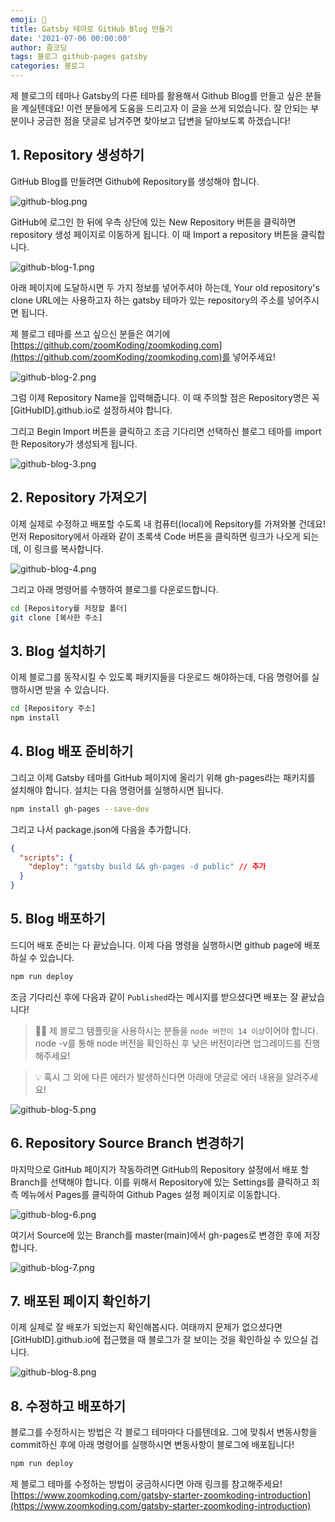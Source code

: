 ```yaml
---
emoji: 🔮
title: Gatsby 테마로 GitHub Blog 만들기
date: '2021-07-06 00:00:00'
author: 줌코딩
tags: 블로그 github-pages gatsby
categories: 블로그
---
```


제 블로그의 테마나 Gatsby의 다른 테마를 활용해서 Github Blog를 만들고 싶은 분들을 계실텐데요! 이런 분들에게 도움을 드리고자 이 글을 쓰게 되었습니다. 잘 안되는 부분이나 궁금한 점을 댓글로 남겨주면 찾아보고 답변을 달아보도록 하겠습니다!

## 1. Repository 생성하기

GitHub Blog를 만들려면 Github에 Repository를 생성해야 합니다.

![github-blog.png](github-blog.png)

GitHub에 로그인 한 뒤에 우측 상단에 있는 New Repository 버튼을 클릭하면 repository 생성 페이지로 이동하게 됩니다. 이 때 Import a repository 버튼을 클릭합니다.

![github-blog-1.png](github-blog-1.png)

아래 페이지에 도달하시면 두 가지 정보를 넣어주셔야 하는데, Your old repository's clone URL에는 사용하고자 하는 gatsby 테마가 있는 repository의 주소를 넣어주시면 됩니다.

제 블로그 테마를 쓰고 싶으신 분들은 여기에 [https://github.com/zoomKoding/zoomkoding.com](https://github.com/zoomKoding/zoomkoding.com)를 넣어주세요!

![github-blog-2.png](github-blog-2.png)

그럼 이제 Repository Name을 입력해줍니다. 이 때 주의할 점은 Repository명은 꼭 [GitHubID].github.io로 설정하셔야 합니다.

그리고 Begin Import 버튼을 클릭하고 조금 기다리면 선택하신 블로그 테마를 import한 Repository가 생성되게 됩니다.

![github-blog-3.png](github-blog-3.png)

## 2. Repository 가져오기

이제 실제로 수정하고 배포할 수도록 내 컴퓨터(local)에 Repsitory를 가져와볼 건데요! 먼저 Repository에서 아래와 같이 초록색 Code 버튼을 클릭하면 링크가 나오게 되는데, 이 링크를 복사합니다.

![github-blog-4.png](github-blog-4.png)

그리고 아래 명령어를 수행하여 블로그를 다운로드합니다.

```bash
cd [Repository를 저장할 폴더]
git clone [복사한 주소]
```

## 3. Blog 설치하기

이제 블로그를 동작시킬 수 있도록 패키지들을 다운로드 해야하는데, 다음 명령어를 실행하시면 받을 수 있습니다.

```bash
cd [Repository 주소]
npm install
```

## 4. Blog 배포 준비하기

그리고 이제 Gatsby 테마를 GitHub 페이지에 올리기 위해 gh-pages라는 패키지를 설치해야 합니다. 설치는 다음 명령어를 실행하시면 됩니다.

```bash
npm install gh-pages --save-dev
```

그리고 나서 package.json에 다음을 추가합니다.

```json
{
  "scripts": {
    "deploy": "gatsby build && gh-pages -d public" // 추가
  }
}
```

## 5. Blog 배포하기

드디어 배포 준비는 다 끝났습니다. 이제 다음 명령을 실행하시면 github page에 배포하실 수 있습니다.

```bash
npm run deploy
```

조금 기다리신 후에 다음과 같이 `Published`라는 메시지를 받으셨다면 배포는 잘 끝났습니다!

> 🙋‍♂️ 제 블로그 템플릿을 사용하시는 분들을 `node 버전이 14 이상`이어야 합니다.
> node -v를 통해 node 버전을 확인하신 후 낮은 버전이라면 업그레이드를 진행해주세요!

> 💡 혹시 그 외에 다른 에러가 발생하신다면 아래에 댓글로 에러 내용을 알려주세요!

![github-blog-5.png](github-blog-5.png)

## 6. Repository Source Branch 변경하기

마지막으로 GitHub 페이지가 작동하려면 GitHub의 Repository 설정에서 배포 할 Branch를 선택해야 합니다. 이를 위해서 Repository에 있는 Settings를 클릭하고 죄측 메뉴에서 Pages를 클릭하여 Github Pages 설정 페이지로 이동합니다.

![github-blog-6.png](github-blog-6.png)

여기서 Source에 있는 Branch를 master(main)에서 gh-pages로 변경한 후에 저장합니다.

![github-blog-7.png](github-blog-7.png)

## 7. 배포된 페이지 확인하기

이제 실제로 잘 배포가 되었는지 확인해봅시다. 여태까지 문제가 없으셨다면 [GitHubID].github.io에 접근했을 때 블로그가 잘 보이는 것을 확인하실 수 있으실 겁니다.

![github-blog-8.png](github-blog-8.png)

## 8. 수정하고 배포하기

블로그를 수정하시는 방법은 각 블로그 테마마다 다를텐데요. 그에 맞춰서 변동사항을 commit하신 후에 아래 명령어를 실행하시면 변동사항이 블로그에 배포됩니다!

```bash
npm run deploy
```

제 블로그 테마를 수정하는 방법이 궁금하시다면 아래 링크를 참고해주세요!
[https://www.zoomkoding.com/gatsby-starter-zoomkoding-introduction](https://www.zoomkoding.com/gatsby-starter-zoomkoding-introduction)

```toc

```
